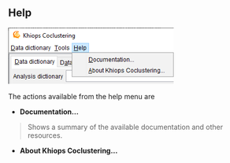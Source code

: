 ##  Help

![](../../assets/images-khiops-guides/coclustering/image22.png)

The actions available from the help menu are

  - **Documentation…**

> Shows a summary of the available documentation and other resources.

  - **About Khiops Coclustering…**